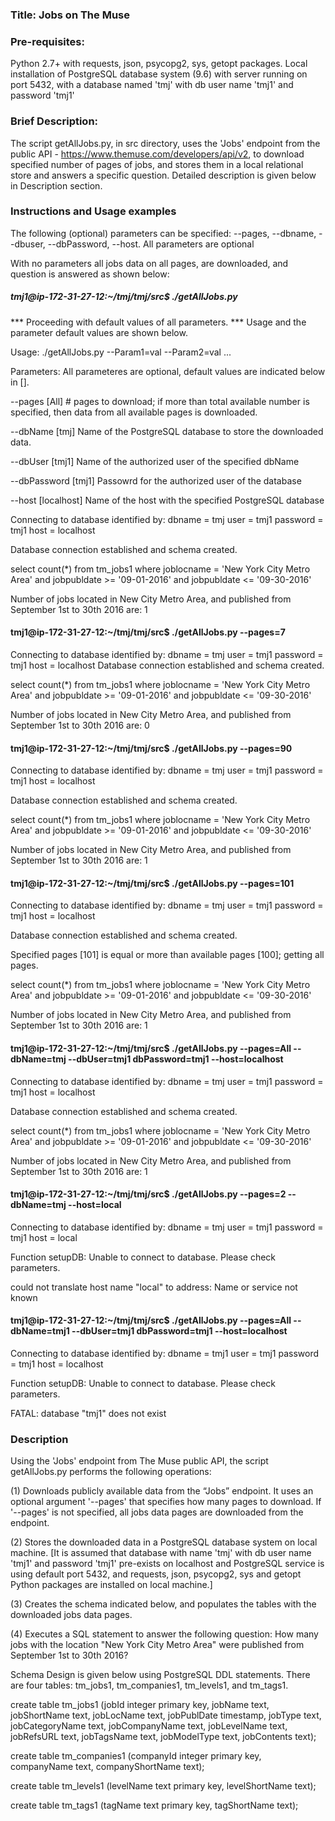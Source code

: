 ### Title: Jobs on The Muse
### Pre-requisites: 
Python 2.7+ with requests, json, psycopg2, sys, getopt packages.
Local installation of PostgreSQL database system (9.6) with server running
on port 5432, with a database named 'tmj' with db user name 'tmj1' and 
password 'tmj1'

### Brief Description:
The script getAllJobs.py, in src directory, uses the 'Jobs' endpoint from the public API - 
https://www.themuse.com/developers/api/v2, to download specified number of pages of jobs,
and stores them in a local relational store and answers a specific question. 
Detailed description is given below in Description section. 

### Instructions and Usage examples
The following (optional) parameters can be specified: --pages, --dbname, --dbuser, 
--dbPassword, --host. All parameters are optional

With no parameters  all jobs data on all pages, are downloaded, and question is answered as shown below:

##### tmj1@ip-172-31-27-12:~/tmj/tmj/src$ ./getAllJobs.py 

*** Proceeding with default values of all parameters.
*** Usage and the parameter default values are shown below.

Usage: ./getAllJobs.py --Param1=val --Param2=val ...

Parameters: All parameteres are optional, default values are indicated below in [].

  --pages        [All] # pages to download; if more than total available
                 number is specified, then data from all available pages is downloaded.
                 
  --dbName       [tmj] Name of the PostgreSQL database to store the downloaded data.
  
  --dbUser       [tmj1] Name of the authorized user of the specified dbName
  
  --dbPassword   [tmj1] Passowrd for the authorized user of the database
  
  --host         [localhost] Name of the host with the specified PostgreSQL database
  
  
Connecting to database identified by: dbname = tmj user = tmj1 password = tmj1 host = localhost

Database connection established and schema created.

select count(*) from tm_jobs1 where joblocname = 'New York City Metro Area' and jobpubldate >= '09-01-2016' and jobpubldate <= '09-30-2016' 

Number of jobs located in New City Metro Area, and published from September 1st to 30th 2016 are:  1

#### tmj1@ip-172-31-27-12:~/tmj/tmj/src$ ./getAllJobs.py --pages=7

Connecting to database identified by: dbname = tmj user = tmj1 password = tmj1 host = localhost
Database connection established and schema created.

select count(*) from tm_jobs1 where joblocname = 'New York City Metro Area' and jobpubldate >= '09-01-2016' and jobpubldate <= '09-30-2016' 

Number of jobs located in New City Metro Area, and published from September 1st to 30th 2016 are:  0

#### tmj1@ip-172-31-27-12:~/tmj/tmj/src$ ./getAllJobs.py --pages=90

Connecting to database identified by: dbname = tmj user = tmj1 password = tmj1 host = localhost

Database connection established and schema created.

select count(*) from tm_jobs1 where joblocname = 'New York City Metro Area' and jobpubldate >= '09-01-2016' and jobpubldate <= '09-30-2016' 

Number of jobs located in New City Metro Area, and published from September 1st to 30th 2016 are:  1

#### tmj1@ip-172-31-27-12:~/tmj/tmj/src$ ./getAllJobs.py --pages=101

Connecting to database identified by: dbname = tmj user = tmj1 password = tmj1 host = localhost

Database connection established and schema created.

Specified pages [101] is equal or more than available pages [100]; getting all pages.

select count(*) from tm_jobs1 where joblocname = 'New York City Metro Area' and jobpubldate >= '09-01-2016' and jobpubldate <= '09-30-2016' 

Number of jobs located in New City Metro Area, and published from September 1st to 30th 2016 are:  1

#### tmj1@ip-172-31-27-12:~/tmj/tmj/src$ ./getAllJobs.py --pages=All --dbName=tmj --dbUser=tmj1 dbPassword=tmj1 --host=localhost 

Connecting to database identified by: dbname = tmj user = tmj1 password = tmj1 host = localhost

Database connection established and schema created.

select count(*) from tm_jobs1 where joblocname = 'New York City Metro Area' and jobpubldate >= '09-01-2016' and jobpubldate <= '09-30-2016' 

Number of jobs located in New City Metro Area, and published from September 1st to 30th 2016 are:  1

#### tmj1@ip-172-31-27-12:~/tmj/tmj/src$ ./getAllJobs.py --pages=2 --dbName=tmj --host=local

Connecting to database identified by: dbname = tmj user = tmj1 password = tmj1 host = local

Function setupDB: Unable to connect to database. Please check parameters.

could not translate host name "local" to address: Name or service not known

#### tmj1@ip-172-31-27-12:~/tmj/tmj/src$ ./getAllJobs.py --pages=All --dbName=tmj1 --dbUser=tmj1 dbPassword=tmj1 --host=localhost 

Connecting to database identified by: dbname = tmj1 user = tmj1 password = tmj1 host = localhost

Function setupDB: Unable to connect to database. Please check parameters.

FATAL:  database "tmj1" does not exist

### Description 
Using the 'Jobs' endpoint from The Muse public API, the script getAllJobs.py performs 
the following operations:

(1) Downloads publicly available data from the “Jobs” endpoint.
It uses an optional argument '--pages' that specifies how many pages to download.
If '--pages' is not specified, all jobs data pages are downloaded from the endpoint.

(2) Stores the downloaded data in a PostgreSQL database system on local machine.
[It is assumed that database with name 'tmj' with db user name 'tmj1' and password 'tmj1'
pre-exists on localhost and PostgreSQL service is using default port 5432, and requests,
json, psycopg2, sys and getopt Python packages are installed on local machine.]

(3) Creates the schema indicated below, and populates the tables with the downloaded
jobs data pages.

(4) Executes a SQL statement to answer the following question:
How many jobs with the location "New York City Metro Area" were published from
September 1st to 30th 2016?

Schema Design is given below using PostgreSQL DDL statements.
There are four tables: tm_jobs1, tm_companies1, tm_levels1, and tm_tags1.

create table tm_jobs1 (jobId integer primary key, jobName text, jobShortName text,
                      jobLocName text, jobPublDate timestamp,
                      jobType text, jobCategoryName text,
                      jobCompanyName text, jobLevelName text,
                      jobRefsURL text, jobTagsName text, jobModelType text,
                      jobContents text);
                      
create table tm_companies1 (companyId integer primary key, companyName text,
                            companyShortName text);
                            
 create table tm_levels1 (levelName text primary key, levelShortName text);
 
 create table tm_tags1   (tagName text primary key, tagShortName text);





